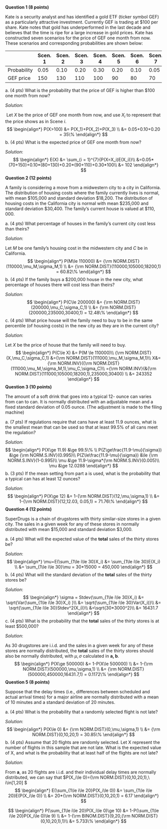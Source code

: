 **Question 1 (8 points)**

Kate is a security analyst and has identified a gold ETF (ticker symbol GEF) as a particularly attractive investment. Currently GEF is trading at $100 per share. Kate notes that gold has underperformed in the last decade and believes that the time is ripe for a large increase in gold prices. Kate has constructed seven scenarios for the price of GEF one month from now. These scenarios and corresponding probabilities are shown below:

|             | Scen. 1 | Scen. 2 | Scen. 3 | Scen. 4 | Scen. 5 | Scen. 6 | Scen. 7 |
| ----------- | ------- | ------- | ------- | ------- | ------- | ------- | ------- |
| Probability | 0.05    | 0.10    | 0.20    | 0.30    | 0.20    | 0.10    | 0.05    |
| GEF price   | 150     | 130     | 110     | 100     | 90      | 80      | 70      |

a. (4 pts) What is the probability that the price of GEF is higher than $100 one month from now?

*Solution*:  

​    Let $X$ be the price of GEF one month from now, and use $X_i$ to represent that the price shows as in Scene $i$.
$$
\begin{align*}
P(X>100) &= P(X_1)+P(X_2)+P(X_3) \\ 
&= 0.05+0.10+0.20 = 35\%
\end{align*}
$$
b. (4 pts) What is the expected price of GEF one month from now?

 *Solution*:
$$
\begin{align*}
E(X) &= \sum_{i = 1}^{7}{P(X=X_i)E(X_i)}\\
&=0.05*(70+150)+0.10*(80+130)+0.20*(90+110)+0.30*100\\
&= 102
\end{align*}
$$
**Question 2 (12 points)**

A family is considering a move from a midwestern city to a city in California. The distribution of housing costs where the family currently lives is normal, with mean \$105,000 and standard deviation \$18,200. The distribution of housing costs in the California city is normal with mean \$235,000 and standard deviation \$30,400. The family’s current house is valued at \$110, 000.

a. (4 pts) What percentage of houses in the family’s current city cost less than theirs?

*Solution*:

Let $M$ be one family’s housing cost in the midwestern city and $C$ be in California.
$$
\begin{align*}
P(M\le 110000) &= {\rm NORM.DIST}(110000,\mu_M,\sigma_M,1) \\
&= {\rm NORM.DIST}(110000,105000,18200,1) = 60.82\%
\end{align*}
$$
b. (4 pts) If the family buys a $200,000 house in the new city, what percentage of houses there will cost less than theirs?

*Solution*:
$$
\begin{align*}
P(C\le 200000) &= {\rm NORM.DIST}(200000,\mu_C,\sigma_C,1) \\
&= {\rm NORM.DIST}(200000,235000,30400,1) = 12.48\%
\end{align*}
$$
c. (4 pts) What price house will the family need to buy to be in the same percentile (of housing costs) in the new city as they are in the current city?

*Solution*:

Let $X$ be the price of house that the family will need to buy.
$$
\begin{align*}
P(C\le X) &= P(M \le 110000)\\
{\rm NORM.DIST}(X,\mu_C,\sigma_C,1) &={\rm NORM.DIST}(111000,\mu_M,\sigma_M,1)\\
X&= {\rm NORM.INV}({\rm NORM.DIST}(111000,\mu_M,\sigma_M,1),\mu_C,\sigma_C)\\
={\rm NORM.INV}(&{\rm NORM.DIST}(111000,105000,18200,1),235000,30400) \\
&= 243352
\end{align*}
$$
**Question 3 (10 points)**

The amount of a soft drink that goes into a typical 12- ounce can varies from can to can. It is normally distributed with an adjustable mean  and a fixed standard deviation of 0.05 ounce. (The adjustment is made to the filing machine)

a. (7 pts) If regulations require that cans have at least 11.9 ounces, what is the smallest mean that can be used so that at least 99.5% of all cans meet the regulation?

*Solution*:
$$
\begin{align*}
P(X\ge 11.9) &\ge 99.5\% \\
P(Z\ge\frac{11.9-\mu}{\sigma}) &\ge {\rm NORM.S.INV}(0.995)\\
P(Z\le\frac{11.9-\mu}{\sigma}) &\le {\rm NORM.S.INV}(1-0.995)\\
\mu &\ge 11.9-\sigma*{\rm NORM.S.INV}(0.005)\\
\mu &\ge 12.0288
\end{align*}
$$
b. (3 pts) If the mean setting from part a is used, what is the probability that a typical can has at least 12 ounces?

 *Solution*:
$$
\begin{align*}
P(X\ge 12) &= 1-{\rm NORM.DIST}(12,\mu,\sigma,1) \\
&= 1-{\rm NORM.DIST}(12,12.03, 0.05,1) = 71.76\%
\end{align*}
$$
**Question 4 (12 points)**

SuperDrugs is a chain of drugstores with thirty similar-size stores in a given city. The sales in a given week for any of these stores in normally distributed with mean \$15,000 and standard deviation \$3,000.

a. (4 pts) What will the expected value of the **total** sales of the thirty stores be?

 *Solution*:
$$
\begin{align*}
\mu=E(\sum_{1\le i\le 30}X_i) &= \sum_{1\le i\le 30}E(X_i) \\
&= \sum_{1\le i\le 30}\mu = 30*15000 = 450,000
\end{align*}
$$
b. (4 pts) What will the standard deviation of the **total** sales of the thirty stores be?

 *Solution*:
$$
\begin{align*}
\sigma = Stdev(\sum_{1\le i\le 30}X_i) &= \sqrt{Var(\sum_{1\le i\le 30}X_i) }\\
&= \sqrt{\sum_{1\le i\le 30}Var(X_i)}\\
&= \sqrt{\sum_{1\le i\le 30}Stdev^2(X_i)}\\
&=\sqrt{30*3000^2}\\
&= 16431.7
\end{align*}
$$
c. (4 pts) What is the probability that the **total** sales of the thirty stores is at least $500,000? 

 *Solution*:

As 30 drugstores are i.i.d. and the sales in a given week for any of these stores are normally distributed, the **total** sales of the thirty stores should also be normally distributed, with $\mu,\sigma$ calculated in **a, b**.
$$
\begin{align*}
P(X\ge  500000) &= 1-P(X\le 500000) \\
&= 1-{\rm NORM.DIST}(500000,\mu,\sigma,1) \\
&= {\rm NORM.DIST}(500000,450000,16431.7,1) = 0.1172\%
\end{align*}
$$
**Question 5 (8 points)**

Suppose that the delay times (i.e., differences between scheduled and actual arrival times) for a major airline are normally distributed with a mean of 10 minutes and a standard deviation of 20 minutes.

a. (4 pts) What is the probability that a randomly selected flight is not late?

*Solution*:
$$
\begin{align*}
P(X\le  0) &= {\rm NORM.DIST}(0,\mu,\sigma,1) \\
&= {\rm NORM.DIST}(0,10,20,1) = 30.85\%
\end{align*}
$$
b. (4 pts) Assume that 20 flights are randomly selected. Let X represent the number of flights in this sample that are not late. What is the expected value of X, and what is the probability that at least half of the flights are not late?

*Solution*:

From **a**, as 20 flights are i.i.d. and their individual delay times are normally distributed, we can say that $P(X_i\le 0)={\rm NORM.DIST}(0,10,20,1),\ i\in[1,20] $
$$
\begin{align*}
E(\sum_{1\le i\le 20}P(X_i\le  0)) &= \sum_{1\le i\le 20}E(P(X_i\le  0)) \\
&= 20*{\rm NORM.DIST}(0,10,20,1) = 6.17
\end{align*}
$$

$$
\begin{align*}
P(\sum_{1\le i\le 20}P(X_i\le  0)\ge 10) &= 1-P(\sum_{1\le i\le 20}P(X_i\le  0)\le 9) \\
&= 1-{\rm BINOM.DIST}(9,20,{\rm NORM.DIST}(0,10,20,1),1)\\
&= 5.733\%
\end{align*}
$$

